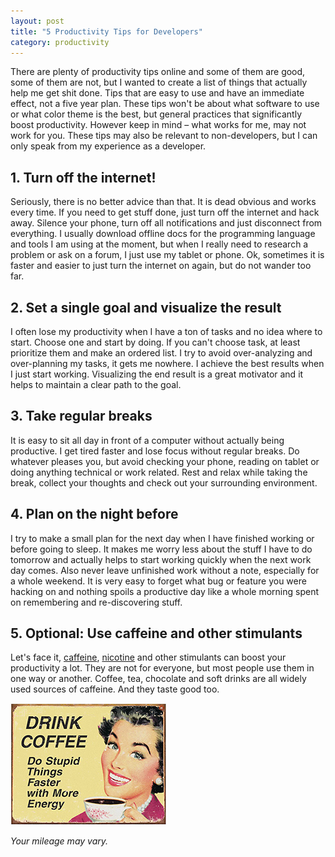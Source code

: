 ```yaml
---
layout: post
title: "5 Productivity Tips for Developers"
category: productivity
---
```


There are plenty of productivity tips online and some of them are good, some of them are not, but I wanted to create a list of things that actually help me get shit done. Tips that are easy to use and have an immediate effect, not a five year plan. These tips won't be about what software to use or what color theme is the best, but general practices that significantly boost productivity. However keep in mind – what works for me, may not work for you. These tips may also be relevant to non-developers, but I can only speak from my experience as a developer.

<!-- more -->

## 1. Turn off the internet!  

Seriously, there is no better advice than that. It is dead obvious and works every time. If you need to get stuff done, just turn off the internet and hack away. Silence your phone, turn off all notifications and just disconnect from everything. I usually download offline docs for the programming language and tools I am using at the moment, but when I really need to research a problem or ask on a forum, I just use my tablet or phone. Ok, sometimes it is faster and easier to just turn the internet on again, but do not wander too far.

## 2. Set a single goal and visualize the result 

I often lose my productivity when I have a ton of tasks and no idea where to start. Choose one and start by doing. If you can't choose task, at least prioritize them and make an ordered list. I try to avoid over-analyzing and over-planning my tasks, it gets me nowhere. I achieve the best results when I just start working. Visualizing the end result is a great motivator and it helps to maintain a clear path to the goal.

## 3. Take regular breaks

It is easy to sit all day in front of a computer without actually being productive. I get tired faster and lose focus without regular breaks. Do whatever pleases you, but avoid checking your phone, reading on tablet or doing anything technical or work related. Rest and relax while taking the break, collect your thoughts and check out your surrounding environment. 

## 4. Plan on the night before

I try to make a small plan for the next day when I have finished working or before going to sleep. It makes me worry less about the stuff I have to do tomorrow and actually helps to start working quickly when the next work day comes. Also never leave unfinished work without a note, especially for a whole weekend. It is very easy to forget what bug or feature you were hacking on and nothing spoils a productive day like a whole morning spent on remembering and re-discovering stuff.

## 5. Optional: Use caffeine and other stimulants

Let's face it, [caffeine](http://en.wikipedia.org/wiki/Caffeine#Stimulant_effects), [nicotine](http://en.wikipedia.org/wiki/Nicotine#Psychoactive_effects) and other stimulants can boost your productivity a lot. They are not for everyone, but most people use them in one way or another. Coffee, tea, chocolate and soft drinks are all widely used sources of caffeine. And they taste good too.

<img height="195" src="/images/blog/coffee-productivity.jpg" alt="Coffee productivity">

*Your mileage may vary.* 